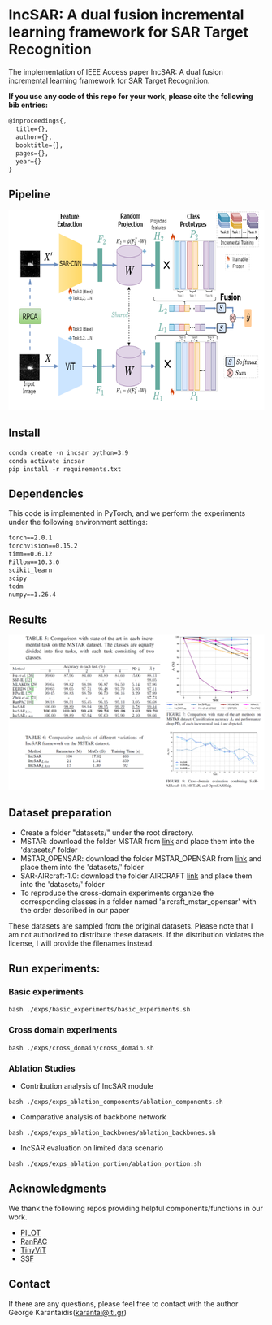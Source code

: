 # IncSAR: A dual fusion incremental learning framework for SAR Target Recognition
The implementation of IEEE Access paper IncSAR: A dual fusion incremental learning framework for SAR Target Recognition.

**If you use any code of this repo for your work, please cite the following bib entries:**
```
@inproceedings{,
  title={},
  author={},
  booktitle={},
  pages={},
  year={}
}
```
## Pipeline

<img src='images/diagram.png' width='680' height='395'>

## Install
```
conda create -n incsar python=3.9
conda activate incsar
pip install -r requirements.txt
```
## Dependencies 
This code is implemented in PyTorch, and we perform the experiments under the following environment settings:
```
torch==2.0.1
torchvision==0.15.2
timm==0.6.12
Pillow==10.3.0
scikit_learn
scipy
tqdm
numpy==1.26.4
```

## Results
<img src='images/results.png'>

## Dataset preparation
- Create a folder "datasets/" under the root directory.
- MSTAR: download the folder MSTAR from [link](https://drive.google.com/drive/folders/1Hrk1FA4PYtAGpvzxUFRt14KRClASr1z7?usp=sharing) and place them into the 'datasets/' folder
- MSTAR_OPENSAR: download the folder MSTAR_OPENSAR from [link](https://drive.google.com/drive/folders/1Hrk1FA4PYtAGpvzxUFRt14KRClASr1z7?usp=sharing) and place them into the 'datasets/' folder
- SAR-AIRcraft-1.0: download the folder AIRCRAFT [link](https://radars.ac.cn/web/data/getData?dataType=SARDataset_en&pageType=en) and place them into the 'datasets/' folder
- To reproduce the cross-domain experiments organize the corresponding classes in a folder named 'aircraft_mstar_opensar' with the order described in our paper

These datasets are sampled from the original datasets. Please note that I am not authorized to distribute these datasets. If the distribution violates the license, I will provide the filenames instead.
## Run experiments: 
### Basic experiments
```
bash ./exps/basic_experiments/basic_experiments.sh
```
### Cross domain experiments
```
bash ./exps/cross_domain/cross_domain.sh
```
### Ablation Studies
- Contribution analysis of IncSAR module
```
bash ./exps/exps_ablation_components/ablation_components.sh
```
- Comparative analysis of backbone network
```
bash ./exps/exps_ablation_backbones/ablation_backbones.sh
```
- IncSAR evaluation on limited data scenario
```
bash ./exps/exps_ablation_portion/ablation_portion.sh
```

## Acknowledgments 
We thank the following repos providing helpful components/functions in our work.
- [PILOT](https://github.com/sun-hailong/LAMDA-PILOT)
- [RanPAC](https://github.com/RanPAC/RanPAC/)
- [TinyViT](https://github.com/wkcn/TinyViT)
- [SSF](https://github.com/dongzelian/SSF)

## Contact
If there are any questions, please feel free to contact with the author George Karantaidis(karantai@iti.gr)
